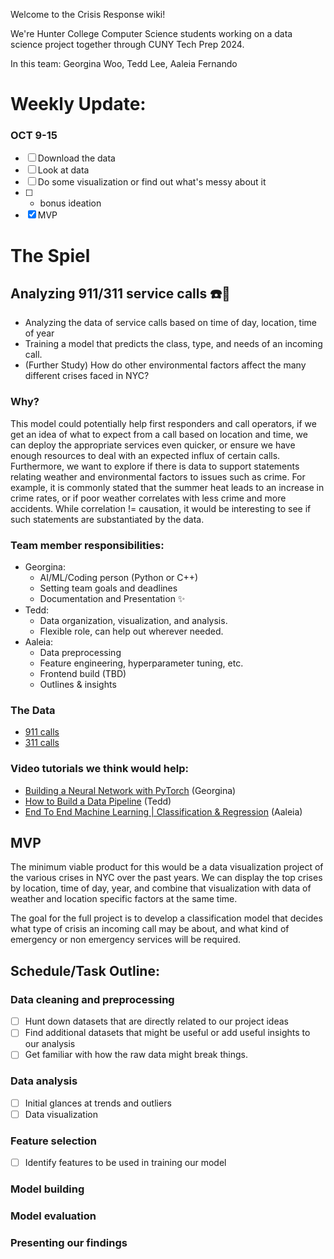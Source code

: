Welcome to the Crisis Response wiki!

We're Hunter College Computer Science students working on a data science project together through CUNY Tech Prep 2024.

In this team: Georgina Woo, Tedd Lee, Aaleia Fernando

# Weekly Update:
### OCT 9-15

* [ ] Download the data
* [ ] Look at data
* [ ] Do some visualization or find out what's messy about it
* [ ] + bonus ideation
* [x] MVP

# The Spiel
## Analyzing 911/311 service calls :phone::rotating_light:

* Analyzing the data of service calls based on time of day, location, time of year
* Training a model that predicts the class, type, and needs of an incoming call.
* (Further Study) How do other environmental factors affect the many different crises faced in NYC?

### Why? 
This model could potentially help first responders and call operators, if we get an idea of what to expect from a call based on location and time, we can deploy the appropriate services even quicker, or ensure we have enough resources to deal with an expected influx of certain calls. Furthermore, we want to explore if there is data to support statements relating weather and environmental factors to issues such as crime. For example, it is commonly stated that the summer heat leads to an increase in crime rates, or if poor weather correlates with less crime and more accidents. While correlation != causation, it would be interesting to see if such statements are substantiated by the data.

### Team member responsibilities:
* Georgina:
  * AI/ML/Coding person (Python or C++)
  * Setting team goals and deadlines
  * Documentation and Presentation :sparkles:
* Tedd:
  * Data organization, visualization, and analysis.
  * Flexible role, can help out wherever needed.
* Aaleia:
  * Data preprocessing
  * Feature engineering, hyperparameter tuning, etc.
  * Frontend build (TBD)
  * Outlines & insights

### The Data
* [911 calls](https://data.cityofnewyork.us/Public-Safety/NYPD-Calls-for-Service-Year-to-Date-/n2zq-pubd/about_data)
* [311 calls](https://data.cityofnewyork.us/Social-Services/311-Service-Requests-from-2010-to-Present/erm2-nwe9/about_data)

### Video tutorials we think would help:
* [Building a Neural Network with PyTorch](https://www.youtube.com/watch?v=mozBidd58VQ) (Georgina)
* [How to Build a Data Pipeline](https://youtu.be/hKv70zftW-Y?si=CpZzFRkK_2CEemNN) (Tedd)
* [End To End Machine Learning | Classification & Regression](https://www.youtube.com/watch?v=ocse1X_rtSI) (Aaleia)

## MVP
The minimum viable product for this would be a data visualization project of the various crises in NYC over the past years. We can display the top crises by location, time of day, year, and combine that visualization with data of weather and location specific factors at the same time.

The goal for the full project is to develop a classification model that decides what type of crisis an incoming call may be about, and what kind of emergency or non emergency services will be required.

## Schedule/Task Outline:
### Data cleaning and preprocessing
* [ ] Hunt down datasets that are directly related to our project ideas
* [ ] Find additional datasets that might be useful or add useful insights to our analysis
* [ ] Get familiar with how the raw data might break things.

### Data analysis
* [ ] Initial glances at trends and outliers
* [ ] Data visualization

### Feature selection
* [ ] Identify features to be used in training our model
### Model building
### Model evaluation
### Presenting our findings


